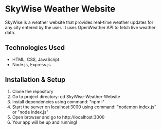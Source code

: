 # SkyWise Weather Website  

SkyWise is a weather website that provides real-time weather updates for any city entered by the user. It uses OpenWeather API to fetch live weather data.  

## Technologies Used  
- HTML, CSS, JavaScript  
- Node.js, Express.js  

## Installation & Setup  

1. Clone the repository
2. Go to project directory:
   cd SkyWise-Weather-Website
3. Install dependencies using command:
   "npm i"
4. Start the server on localhost:3000 using command:
    "nodemon index.js" or "node index.js"
5. Open browser and go to http://localhost:3000
6. Your app will be up and running!
